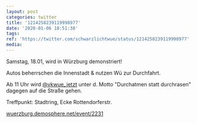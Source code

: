```yaml
---
layout: post
categories: twitter
title: '1214258239119998977'
date: '2020-01-06 18:51:38'
tags: 
ref: 'https://twitter.com/schwarzlichtwue/status/1214258239119998977'
media:
---
```

Samstag, 18.01, wird in Würzburg demonstriert!



Autos beherrschen die Innenstadt &amp; nutzen Wü zur Durchfahrt.

Ab 11 Uhr wird [@vkwue_jetzt](https://twitter.com/vkwue_jetzt) unter d. Motto "Durchatmen statt durchrasen" dagegen auf die Straße gehen.

Treffpunkt: Stadtring, Ecke Rottendorferstr.

[wuerzburg.demosphere.net/event/2231](https://wuerzburg.demosphere.net/event/2231)